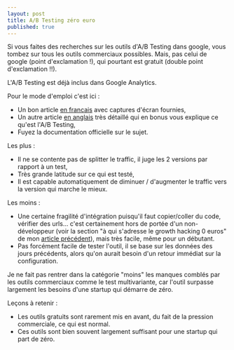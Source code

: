 ```yaml
---
layout: post
title: A/B Testing zéro euro
published: true
---
```



Si vous faites des recherches sur les outils d'A/B Testing dans google, vous tombez sur tous les outils commerciaux possibles. Mais, pas celui de google (point d'exclamation !), qui pourtant est gratuit (double point d'exclamation !!).

L'A/B Testing est déjà inclus dans Google Analytics.

Pour le mode d'emploi c'est ici :

* Un bon article [en francais] avec captures d'écran fournies,
* Un autre article [en anglais] très détaillé qui en bonus vous explique ce qu'est l'A/B Testing,
* Fuyez la documentation officielle sur le sujet.

Les plus :

* Il ne se contente pas de splitter le traffic, il juge les 2 versions par rapport à un test,
* Très grande latitude sur ce qui est testé,
* Il est capable automatiquement de diminuer / d'augmenter le traffic vers la version qui marche le mieux.

Les moins :

* Une certaine fragilité d'intégration puisqu'il faut copier/coller du code, vérifier des urls… c'est certainement hors de portée d'un non-développeur (voir la section "à qui s'adresse le growth hacking 0 euros" de mon [article précédent]), mais très facile, même pour un débutant.
* Pas forcément facile de tester l'outil, il se base sur les données des jours précédents, alors qu'on aurait besoin d'un retour immédiat sur la configuration.

Je ne fait pas rentrer dans la catégorie "moins" les manques comblés par les outils commerciaux comme le test multivariante, car l'outil surpasse largement les besoins d'une startup qui démarre de zéro.

Leçons à retenir :

* Les outils gratuits sont rarement mis en avant, du fait de la pression commerciale, ce qui est normal.
* Ces outils sont bien souvent largement suffisant pour une startup qui part de zéro.


[en anglais]:http://blog.crazyegg.com/2015/06/02/ab-testing-google-analytics
[en francais]:http://www.liliandauzat.com/marketing-web/google-analytics-faire-test-ab/
[article précédent]:http://growthhacking.github.io/Growth-Hackons-pour-pas-un-rond/

